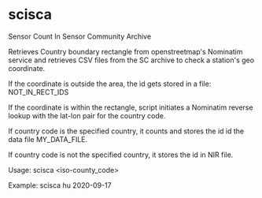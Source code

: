 # scisca
Sensor Count In Sensor Community Archive

Retrieves Country boundary rectangle from openstreetmap's Nominatim service
and retrieves CSV files from the SC archive to check a station's geo coordinate.

If the coordinate is outside the area, the id gets stored in a file: NOT_IN_RECT_IDS

If the coordinate is within the rectangle, script initiates a Nominatim reverse lookup
with the lat-lon pair for the country code.

  If country code is the specified country, it counts and stores the id id the data file MY_DATA_FILE.

  If country code is not the specified country, it stores the id in NIR file.


  Usage: scisca <iso-county_code> <YYYY-MM-DD>


  Example: scisca hu 2020-09-17
